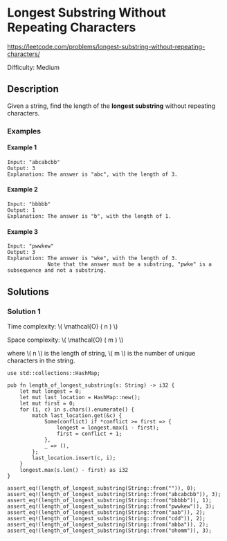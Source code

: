 # Longest Substring Without Repeating Characters

<https://leetcode.com/problems/longest-substring-without-repeating-characters/>

Difficulty: Medium

## Description

Given a string, find the length of the **longest substring** without repeating characters.

### Examples

#### Example 1

```ignore
Input: "abcabcbb"
Output: 3
Explanation: The answer is "abc", with the length of 3.
```

#### Example 2

```ignore
Input: "bbbbb"
Output: 1
Explanation: The answer is "b", with the length of 1.
```

#### Example 3

```ignore
Input: "pwwkew"
Output: 3
Explanation: The answer is "wke", with the length of 3.
             Note that the answer must be a substring, "pwke" is a subsequence and not a substring.
```

## Solutions

### Solution 1

Time complexity: \\( \mathcal{O} ( n ) \\)

Space complexity: \\( \mathcal{O} ( m ) \\)

where \\( n \\) is the length of string,  \\( m \\) is the number of unique characters in the string.

```rust, edition2018, no_run
use std::collections::HashMap;

pub fn length_of_longest_substring(s: String) -> i32 {
    let mut longest = 0;
    let mut last_location = HashMap::new();
    let mut first = 0;
    for (i, c) in s.chars().enumerate() {
        match last_location.get(&c) {
            Some(conflict) if *conflict >= first => {
                longest = longest.max(i - first);
                first = conflict + 1;
            },
            _ => (),
        };
        last_location.insert(c, i);
    }
    longest.max(s.len() - first) as i32
}

assert_eq!(length_of_longest_substring(String::from("")), 0);
assert_eq!(length_of_longest_substring(String::from("abcabcbb")), 3);
assert_eq!(length_of_longest_substring(String::from("bbbbb")), 1);
assert_eq!(length_of_longest_substring(String::from("pwwkew")), 3);
assert_eq!(length_of_longest_substring(String::from("aab")), 2);
assert_eq!(length_of_longest_substring(String::from("cdd")), 2);
assert_eq!(length_of_longest_substring(String::from("abba")), 2);
assert_eq!(length_of_longest_substring(String::from("ohomm")), 3);
```
